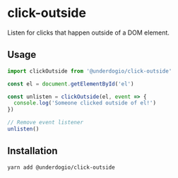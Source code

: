 # click-outside

Listen for clicks that happen outside of a DOM element.

## Usage

```javascript
import clickOutside from '@underdogio/click-outside'

const el = document.getElementById('el')

const unlisten = clickOutside(el, event => {
  console.log('Someone clicked outside of el!')
})

// Remove event listener
unlisten()
```

## Installation

```bash
yarn add @underdogio/click-outside
```
